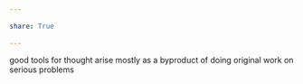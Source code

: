 ---  
share: True  
---  
good tools for thought arise mostly as a byproduct of doing original work on serious problems  
